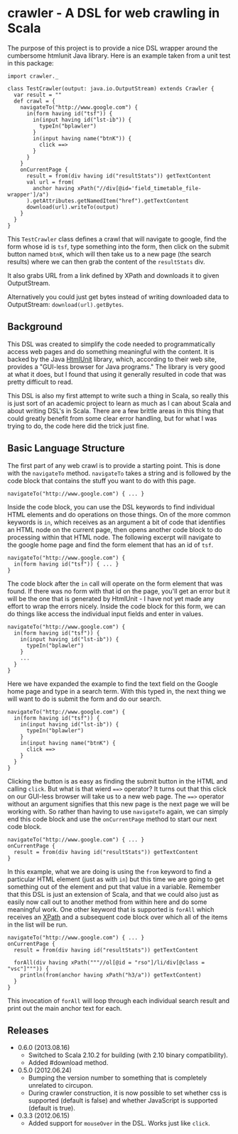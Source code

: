# crawler - A DSL for web crawling in Scala

The purpose of this project is to provide a nice DSL wrapper around the
cumbersome htmlunit Java library.  Here is an example taken from a unit
test in this package:

    import crawler._

    class TestCrawler(output: java.io.OutputStream) extends Crawler {
      var result = ""
      def crawl = {
        navigateTo("http://www.google.com") {
          in(form having id("tsf")) {
            in(input having id("lst-ib")) {
              typeIn("bplawler")
            }
            in(input having name("btnK")) {
              click ==>
            }
          }
        }
        onCurrentPage {
          result = from(div having id("resultStats")) getTextContent
          val url = from(
            anchor having xPath("//div[@id='field_timetable_file-wrapper']/a")
          ).getAttributes.getNamedItem("href").getTextContent
          download(url).writeTo(output)
        }
      }
    }

This `TestCrawler` class defines a crawl that will navigate to google,
find the form whose id is `tsf`, type something into the form, then
click on the submit button named `btnK`, which will then take us to a
new page (the search results) where we can then grab the content of the
`resultStats` div.

It also grabs URL from a link defined by XPath and downloads it to given
OutputStream.

Alternatively you could just get bytes instead of writing downloaded data to
OutputStream: `download(url).getBytes`.

## Background

This DSL was created to simplify the code needed to programmatically access
web pages and do something meaningful with the content.  It is backed by the
Java [HtmlUnit](http://htmlunit.sourceforge.net/) library, which, according to
their web site, provides a "GUI-less browser for Java programs."  The library
is very good at what it does, but I found that using it generally resulted in
code that was pretty difficult to read.

This DSL is also my first attempt to write such a thing in Scala, so really
this is just sort of an academic project to learn as much as I can about Scala
and about writing DSL's in Scala.  There are a few brittle areas in this thing
that could greatly benefit from some clear error handling, but for what I
was trying to do, the code here did the trick just fine.

## Basic Language Structure

The first part of any web crawl is to provide a starting point.  This is
done with the `navigateTo` method.  `navigateTo` takes a string and is
followed by the code block that contains the stuff you want to do with
this page.

    navigateTo("http://www.google.com") { ... }

Inside the code block, you can use the DSL keywords to find individual HTML
elements and do operations on those things.  On of the more common keywords is
`in`, which receives as an argument a bit of code that identifies an HTML
node on the current page, then opens another code block to do processing within
that HTML node.  The following excerpt will navigate to the google home page
and find the form element that has an id of `tsf`.

    navigateTo("http://www.google.com") {
      in(form having id("tsf")) { ... }
    }

The code block after the `in` call will operate on the form element that was
found.  If there was no form with that id on the page, you'll get an error
but it will be the one that is generated by HtmlUnit - I have not yet made
any effort to wrap the errors nicely.  Inside the code block for this form,
we can do things like access the individual input fields and enter in
values.

    navigateTo("http://www.google.com") {
      in(form having id("tsf")) {
        in(input having id("lst-ib")) {
          typeIn("bplawler")
        }
        ...
      }
    }

Here we have expanded the example to find the text field on the Google home
page and type in a search term.  With this typed in, the next thing we will
want to do is submit the form and do our search.

    navigateTo("http://www.google.com") {
      in(form having id("tsf")) {
        in(input having id("lst-ib")) {
          typeIn("bplawler")
        }
        in(input having name("btnK") {
          click ==>
        }
      }
    }

Clicking the button is as easy as finding the submit button in the HTML and
calling `click`.  But what is that wierd `==>` operator?  It turns out that
this click on our GUI-less browser will take us to a new web page.  The
`==>` operator without an argument signifies that this new page is the next
page we will be working with.  So rather than having to use `navigateTo`
again, we can simply end this code block and use the `onCurrentPage` method
to start our next code block.

    navigateTo("http://www.google.com") { ... }
    onCurrentPage {
      result = from(div having id("resultStats")) getTextContent
    }

In this example, what we are doing is using the `from` keyword to find a
particular HTML element (just as with `in`) but this time we are going to
get something out of the element and put that value in a variable.  Remember
that this DSL is just an extension of Scala, and that we could also just as
easily now call out to another method from within here and do some meaningful
work.  One other keyword that is supported is `forAll` which receives an
[XPath](http://www.w3schools.com/xpath/) and a subsequent code block over
which all of the items in the list will be run.

    navigateTo("http://www.google.com") { ... }
    onCurrentPage {
      result = from(div having id("resultStats")) getTextContent

      forAll(div having xPath("""//ol[@id = "rso"]/li/div[@class = "vsc"]""")) {
        println(from(anchor having xPath("h3/a")) getTextContent)
      }
    }

This invocation of `forAll` will loop through each individual search result
and print out the main anchor text for each.

## Releases

* 0.6.0 (2013.08.16)
  * Switched to Scala 2.10.2 for building (with 2.10 binary compatibility).
  * Added #download method.
* 0.5.0 (2012.06.24)
  * Bumping the version number to something that is completely unrelated
    to circupon.
  * During crawler construction, it is now possible to set whether
    css is supported (default is false) and whether JavaScript is supported
    (default is true).
* 0.3.3 (2012.06.15)
  * Added support for `mouseOver` in the DSL.  Works just like `click`.
